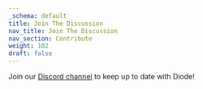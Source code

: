 ```yaml
---
_schema: default
title: Join The Discussion
nav_title: Join The Discussion
nav_section: Contribute
weight: 102
draft: false
---
```

Join our [Discord channel](https://discord.gg/qdGCAKJdHs) to keep up to date with Diode!